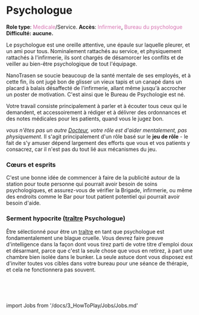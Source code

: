 # Psychologue

**Role type**: <font color= "#d673b2">Medicale</font>/Service. **Accès**: <font color="#d673b2">Infirmerie</font>, <font color="#d673b2">Bureau du psychologue</font> **Difficulté:** **aucune.**



Le psychologue est une oreille attentive, une épaule sur laquelle pleurer, et un ami pour tous. Nominalement rattachés au service, et physiquement rattachés à l'infirmerie, ils sont chargés de désamorcer les conflits et de veiller au bien-être psychologique de tout l'équipage.

NanoTrasen se soucie beaucoup de la santé mentale de ses employés, et à cette fin, ils ont jugé bon de glisser un vieux tapis et un canapé dans un placard à balais désaffecté de l'infirmerie, allant même jusqu'à accrocher un poster de motivation. C'est ainsi que le Bureau de Psychologie est né.

Votre travail consiste principalement à parler et à écouter tous ceux qui le demandent, et accessoirement à rédiger et à délivrer des ordonnances et des notes médicales pour les patients, quand vous le jugez bon.

*vous n'êtes pas un autre [Docteur](\3_HowToPlay\jobs\Medical_roles\Medical-Doctor.md), votre rôle est d'aider mentalement, pas physiquement.* Il s'agit principalement d'un rôle basé sur le **jeu de rôle** - le fait de s'y amuser dépend largement des efforts que vous et vos patients y consacrez, car il n'est pas du tout lié aux mécanismes du jeu.

### Cœurs et esprits

C'est une bonne idée de commencer à faire de la publicité autour de la station pour toute personne qui pourrait avoir besoin de soins psychologiques, et assurez-vous de vérifier la Brigade, infirmerie, ou même des endroits comme le Bar pour tout patient potentiel qui pourrait avoir besoin d'aide.

### Serment hypocrite ([traître](traître.md) Psychologue)

Être sélectionné pour être un [traître](traître.md) en tant que psychologue est fondamentalement une blague cruelle. Vous devrez faire preuve d'intelligence dans la façon dont vous tirez parti de votre titre d'emploi doux et désarmant, parce que c'est la seule chose que vous en retirez, à part une chambre bien isolée dans le bunker. La seule astuce dont vous disposez est d'inviter toutes vos cibles dans votre bureau pour une séance de thérapie, et cela ne fonctionnera pas souvent.

  <br/>
<br/>
<br/>

import Jobs from '/docs/3_HowToPlay/Jobs/Jobs.md'

<Jobs />
